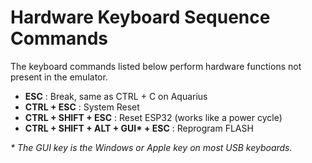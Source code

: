 # Hardware Keyboard Sequence Commands
The keyboard commands listed below perform hardware functions not present in the emulator.

- **ESC** : Break, same as CTRL + C on Aquarius
- **CTRL + ESC** : System Reset
- **CTRL + SHIFT + ESC** : Reset ESP32 (works like a power cycle)
- **CTRL + SHIFT + ALT + GUI\* + ESC** : Reprogram FLASH

*\* The GUI key is the Windows or Apple key on most USB keyboards.*
